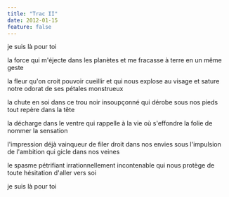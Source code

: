 ```yaml
---
title: "Trac II"
date: 2012-01-15
feature: false
---
```


je suis là pour toi

la force qui m'éjecte dans les planètes
et me fracasse à terre en un même geste

la fleur qu'on croit pouvoir cueillir et qui nous explose au visage
et sature notre odorat de ses pétales monstrueux

la chute en soi dans ce trou noir insoupçonné
qui dérobe sous nos pieds tout repère dans la tête

la décharge dans le ventre qui rappelle à la vie
où s'effondre la folie de nommer la sensation

l'impression déjà vainqueur de filer droit dans nos envies
sous l'impulsion de l'ambition qui gicle dans nos veines

le spasme pétrifiant irrationnellement incontenable
qui nous protège de toute hésitation d'aller vers soi

je suis là pour toi
